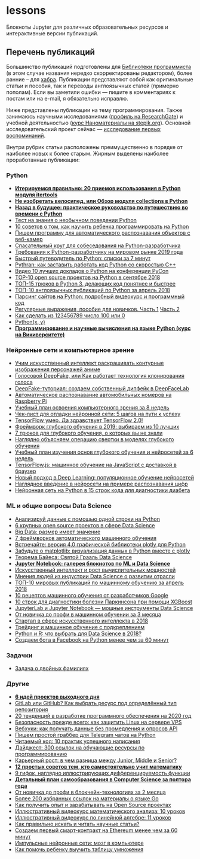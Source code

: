 # lessons
Блокноты Jupyter для различных образовательных ресурсов и интерактивные версии публикаций.

## Перечень публикаций

Большинство публикаций подготовлены для [Библиотеки программиста](https://proglib.io/) (в этом случае названия нередко скорректированы редактором), более ранние – для [хабра](https://habr.com/ru/users/LeoMat/). Публикации представляют собой как оригинальные статьи и пособия, так и переводы англоязычных статей (примерно пополам). Если вы заметили ошибки — пишите в комментариях к постам или на e-mail, я обязательно исправлю.

Ниже представлены публикации на тему программирования. Также занимаюсь научными исследованиями ([профиль на ResearchGate](https://www.researchgate.net/profile/Lev_Matyushkin)) и учебной деятельностью ([курс Наноматериалы на stepik.org](https://stepik.org/course/52514/syllabus)). Основной исследовательский проект сейчас — [исследование первых воспоминаний](https://github.com/matyushkin/reminiscence).

Внутри рубрик статьи расположены преимущественно в порядке от наиболее новых к более старым. Жирным выделены наиболее проработанные публикации:

### Python
- **[Итерируемся правильно: 20 приемов использования в Python модуля itertools](https://proglib.io/p/iteriruemsya-pravilno-20-priemov-ispolzovaniya-v-python-modulya-itertools-2020-01-03)**
- **[Не изобретать велосипед, или Обзор модуля collections в Python](https://proglib.io/p/ne-izobretat-velosiped-ili-obzor-modulya-collections-v-python-2019-12-15)**
- **[Назад в будущее: практическое руководство по путешествию во времени с Python](https://proglib.io/p/nazad-v-budushchee-prakticheskoe-rukovodstvo-po-puteshestviyu-vo-vremeni-s-python-2019-12-01)**
- [Тест на знания о необычном поведении Python](https://proglib.io/tests/test-na-obshchie-znaniya-dlya-middle-python-razrabotchika)
- [10 советов о том, как научить ребенка программировать на Python](https://proglib.io/p/10-sovetov-o-tom-kak-nauchit-rebenka-programmirovat-na-python-2019-10-12)
- [Пишем программу для автоматического распознавания объектов с веб-камер](https://proglib.io/p/pishem-programmu-dlya-avtomaticheskogo-raspoznavaniya-obektov-s-veb-kamer-2019-10-05)
- [Спасательный круг для собеседования на Python-разработчика](https://proglib.io/p/py-interview)
- [Требования к Python-разработчику на мировом рынке 2019 года](https://proglib.io/p/python-dev-2019)
- [Быстрый путеводитель по Python: cписки за 7 минут](https://proglib.io/p/python-lists)
- [Pythran: как заставить работать код Python со скоростью С++](https://proglib.io/p/pythran)
- [Видео 10 лучших докладов о Python на конференции PyCon](https://proglib.io/p/top10-pycon)
- [TOP-10 open source проектов на Python в сентябре 2018](https://proglib.io/p/python-opensources)
- [ТОП-15 трюков в Python 3, делающих код понятнее и быстрее](https://proglib.io/p/python-tricks)
- [ТОП-10 англоязычных публикаций по Python за апрель 2018](https://proglib.io/p/python-april-2018)
- [Парсинг сайтов на Python: подробный видеокурс и программный код](https://proglib.io/p/parsing-course)
- [Регулярные выражения, пособие для новичков. Часть 1](https://habr.com/ru/post/115825/) [Часть 2](https://habr.com/ru/post/115436/)
- [Как сделать из 123456789 число 100 или 0](https://habr.com/ru/post/115066/)
- [Python(x, y)](https://habr.com/ru/post/113065/)
- **[Программирование и научные вычисления на языке Python (курс на Викиверситете)](https://ru.wikiversity.org/wiki/%D0%9F%D1%80%D0%BE%D0%B3%D1%80%D0%B0%D0%BC%D0%BC%D0%B8%D1%80%D0%BE%D0%B2%D0%B0%D0%BD%D0%B8%D0%B5_%D0%B8_%D0%BD%D0%B0%D1%83%D1%87%D0%BD%D1%8B%D0%B5_%D0%B2%D1%8B%D1%87%D0%B8%D1%81%D0%BB%D0%B5%D0%BD%D0%B8%D1%8F_%D0%BD%D0%B0_%D1%8F%D0%B7%D1%8B%D0%BA%D0%B5_Python)**

### Нейронные сети и компьютерное зрение
- [Учим искусственный интеллект раскрашивать контурные изображения персонажей аниме](https://proglib.io/p/sketch2color-uchim-iskusstvennyy-intellekt-raskrashivat-konturnye-izobrazheniya-personazhey-anime-2019-12-30)
- [Голосовой DeepFake, или Как работает технология клонирования голоса](https://proglib.io/p/golosovoy-deepfake-ili-kak-rabotaet-tehnologiya-klonirovaniya-golosa-2019-12-11)
- [DeepFake-туториал: создаем собственный дипфейк в DeepFaceLab](https://proglib.io/p/deepfake-tutorial-sozdaem-sobstvennyy-dipfeyk-v-deepfacelab-2019-11-16)
- [Автоматическое распознавание автомобильных номеров на Raspberry Pi](https://proglib.io/p/avtomaticheskoe-raspoznavanie-avtomobilnyh-nomerov-na-raspberry-pi-2019-11-01)
- [Учебный план освоения компьютерного зрения за 8 недель](https://proglib.io/p/cv-plan)
- [Чек-лист для отладки нейронной сети: 5 шагов на пути к успеху](https://proglib.io/p/networks-debugging)
- [TensorFlow умер. Да здравствует TensorFlow 2.0!](https://proglib.io/p/tensorflow2)
- [Фреймворк глубокого обучения в 2019: выбираем из 10 лучших](https://proglib.io/p/dl-frameworks)
- [7 трюков для глубокого обучения, о которых вы не знали](https://proglib.io/p/deep-learning-tricks)
- [Наглядно объясняем операцию свертки в моделях глубокого обучения](https://proglib.io/p/convolution)
- [Учебный план изучения основ глубокого обучения и нейросетей за 6 недель](https://proglib.io/p/deep-learning-in-6-weeks)
- [TensorFlow.js: машинное обучение на JavaScript с доставкой в браузер](https://proglib.io/p/tensorflow-js)
- [Новый подход в Deep Learning: популяционное обучение нейросетей](https://proglib.io/p/population-deep-learning)
- [Наглядное введение в нейросети на примере распознавания цифр](https://proglib.io/p/neural-network-course)
- [Нейронная сеть на Python в 15 строк кода для диагностики диабета](https://proglib.io/p/diabetes-network)

### ML и общие вопросы Data Science
- [Анализируй данные с помощью одной строки на Python](https://proglib.io/p/analiziruy-dannye-s-pomoshchyu-odnoy-stroki-koda-na-python-2019-10-02)
- [6 крупных open source проектов в сфере Data Science](https://proglib.io/p/6-krupnyh-open-source-proektov-v-sfere-data-science-2019-11-20)
- [Big Data: размер имеет значение](https://proglib.io/p/big-data-razmer-imeet-znachenie-2019-10-19)
- [7 фреймворков автоматического машинного обучения](https://proglib.io/p/auto-ml)
- [Встречайте: версия 4.0 графической библиотеки plotly для Python](https://proglib.io/p/plotly-4)
- [Забудьте о matplotlib: визуализация данных в Python вместе с plotly](https://proglib.io/p/plotly)
- [Теорема Байеса: Святой Грааль Data Science](https://proglib.io/p/bayes-theorem)
- **[Jupyter Notebook: галерея блокнотов по ML и Data Science](https://proglib.io/p/jupyter-notebook-best)**
- [Искусственный интеллект и рост вычислительных мощностей](https://proglib.io/p/ai-and-compute)
- [Мнения людей из индустрии Data Science о развитии отрасли](https://proglib.io/p/data-science-dialogues)
- [ТОП-10 мировых публикаций по машинному обучению за апрель 2018](https://proglib.io/p/ml-april-2018)
- [10 рецептов машинного обучения от разработчиков Google](https://proglib.io/p/google-ml-recipes)
- [10 строк для диагностики болезни Паркинсона при помощи XGBoost](https://proglib.io/p/xgboost)
- [JupyterLab и Jupyter Notebook — мощные инструменты Data Science](https://proglib.io/p/jupyter)
- [От новичка до профи в машинном обучении за 3 месяца](https://proglib.io/p/ml-3months)
- [Стартап в сфере искусственного интеллекта в 2018](https://proglib.io/p/ai-startup)
- [Трейдинг и машинное обучение с подкреплением](https://proglib.io/p/trade-learning)
- [Python и R: что выбрать для Data Science в 2018?](https://proglib.io/p/python-vs-r)
- [Создаем бота в Facebook на Python менее чем за 60 минут](https://proglib.io/p/facebook-bot-with-python)

### Задачки
- [Задача о двойных фамилиях](https://proglib.io/p/zadacha-o-dvoynyh-familiyah-2020-01-11)

### Другие
- **[6 идей проектов выходного дня](https://proglib.io/p/6-idey-proektov-vyhodnogo-dnya-2020-01-11)**
- [GitLab или GitHub? Как выбрать ресурс под определённый тип репозитория](https://proglib.io/p/gitlab-ili-github-kak-vybrat-resurs-pod-opredelennyy-tip-repozitoriya-2020-01-06)
- [20 тенденций в разработке программного обеспечения на 2020 год](https://proglib.io/p/20-tendenciy-v-razrabotke-programmnogo-obespecheniya-na-2020-god-2019-12-20)
- [Безопасность прежде всего: как защитить Linux на сервере VPS](https://proglib.io/p/bezopasnost-prezhde-vsego-kak-zashchitit-linux-na-servere-vps-2019-12-04)
- [Вебхуки: как получать данные без промедления и опросов API](https://proglib.io/p/vebhuki-kak-poluchat-dannye-bez-promedleniya-i-oprosov-api-2019-11-09)
- [Пишем простой граббер для Telegram чатов на Python](https://proglib.io/p/pishem-prostoy-grabber-dlya-telegram-chatov-na-python-2019-11-06)
- [Читаемый код: 10 практик успешного написания](https://proglib.io/p/clean-code)
- [Дайджест: 300 ссылок на обучающие ресурсы по программированию](https://proglib.io/p/300-programming-urls)
- [Карьерный рост: в чем разница между Junior, Middle и Senior?](https://proglib.io/p/junior-middle-senior)
- **[12 простых советов тем, кто самостоятельно учит математику](https://proglib.io/p/learn-math)**
- [9 гифок, наглядно иллюстрирующих дифференцируемость функции](https://proglib.io/p/diff)
- **[Детальный план самообразования в Computer Science за полтора года](https://proglib.io/p/cs-learning)**
- [От новичка до профи в блокчейн-технологиях за 2 месяца](https://proglib.io/p/blockchain-plan)
- [Более 200 избранных ссылок на материалы о языке Go](https://proglib.io/p/golinks)
- [Как получить опыт и зарабатывать на Open Source проектах](https://proglib.io/p/open-source)
- [Иллюстративный видеокурс математического анализа: 10 уроков](https://proglib.io/p/calculus)
- [Иллюстративный видеокурс по линейной алгебре: 11 уроков](https://proglib.io/p/algebra)
- [Как правильно искать и читать научные статьи?](https://proglib.io/p/research-papers)
- [Создаем первый смарт-контракт на Ethereum менее чем за 60 минут](https://proglib.io/p/smart-contract)
- [Импульсные нейронные сети: мозг в компьютере](https://proglib.io/p/spiking-neural-networks)
- [Как помочь ребенку выучить таблицу умножения](https://habr.com/ru/post/126043/)